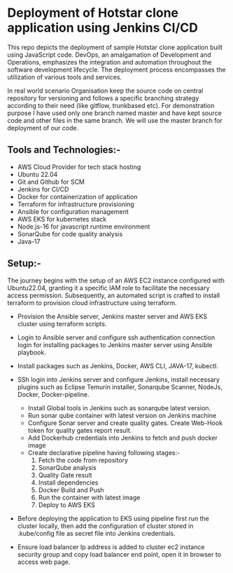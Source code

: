 # Deployment of Hotstar clone application using Jenkins CI/CD
This repo depicts the deployment of sample Hotstar clone application built using JavaScript code. DevOps, an amalgamation of Development and Operations, emphasizes the integration and automation throughout the software development lifecycle. The deployment process encompasses the utilization of various tools and services.

In real world scenario Organisation keep the source code on central repository for versioning and follows a specific branching strategy according to their need (like gitflow, trunkbased etc). For demonstration purpose I have used only one branch named master and have kept source code and other files in the same branch. We will use the master branch for deployment of our code.

## Tools and Technologies:-
* AWS Cloud Provider for tech stack hosting
*	Ubuntu 22.04 
*	Git and Github for SCM
*	Jenkins for CI/CD
*	Docker for containerization of application
*	Terraform for infrastructure provisioning
*	Ansible for configuration management
*	AWS EKS for kubernetes stack
*	Node.js-16 for javascript runtime environment
*	SonarQube for code quality analysis
*	Java-17 

## Setup:-
The journey begins with the setup of an AWS EC2 instance configured with Ubuntu22.04, granting it a specific IAM role to facilitate the necessary access permission. Subsequently, an automated script is crafted to install terraform to provision cloud infrastructure using terraform.

* Provision the Ansible server, Jenkins master server and AWS EKS cluster using terraform scripts.
* Login to Ansible server and configure ssh authentication connection login for installing packages to Jenkins master server using Ansible playbook.
* Install packages such as Jenkins, Docker, AWS CLI, JAVA-17, kubectl.
* SSh login into Jenkins server and configure Jenkins, install necessary plugins such as Eclipse Temurin installer, Sonarqube Scanner, NodeJs, Docker, Docker-pipeline.
  - Install Global tools in Jenkins such as sonarqube latest version.
  - Run sonar qube container with latest version on Jenkins machine
  - Configure Sonar server and create quality gates. Create Web-Hook token for quality gates report result.
  - Add Dockerhub credentials into Jenkins to fetch and push docker image
  - Create declarative pipeline having following stages:-
    1. Fetch the code from repository
    2. SonarQube analysis
    3. Quality Gate result
    4. Install dependencies
    5. Docker Build and Push 
    6. Run the container with latest image
    7. Deploy to AWS EKS

* Before deploying the application to EKS using pipeline first run the cluster locally, then add the configuration of cluster stored in .kube/config file as secret file into Jenkins credentials.
* Ensure load balancer Ip address is added to cluster ec2 instance security group and copy load balancer end point, open it in browser to access web page.
